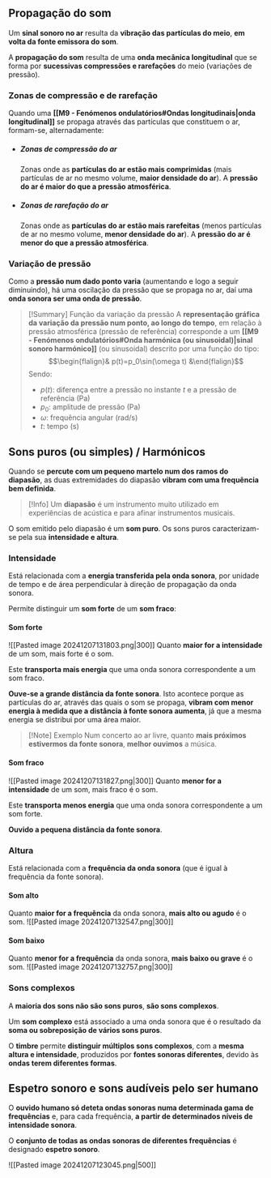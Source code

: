 ## Propagação do som
Um **sinal sonoro no ar** resulta da **vibração das partículas do meio**, **em volta da fonte emissora do som**.

A **propagação do som** resulta de uma **onda mecânica longitudinal** que se forma por **sucessivas compressões e rarefações** do meio (variações de pressão).
### Zonas de compressão e de rarefação
Quando uma **[[M9 - Fenómenos ondulatórios#Ondas longitudinais|onda longitudinal]]** se propaga através das partículas que constituem o ar, formam-se, alternadamente:
- ##### Zonas de compressão do ar
  Zonas onde as **partículas do ar estão mais comprimidas** (mais partículas de ar no mesmo volume, **maior densidade do ar**). A **pressão do ar é maior do que a pressão atmosférica**.
- ##### Zonas de rarefação do ar
  Zonas onde as **partículas do ar estão mais rarefeitas** (menos partículas de ar no mesmo volume, **menor densidade do ar**). A **pressão do ar é menor do que a pressão atmosférica**.
### Variação de pressão
Como a **pressão num dado ponto varia** (aumentando e logo a seguir diminuindo), há uma oscilação da pressão que se propaga no ar, daí uma **onda sonora ser uma onda de pressão**.

> [!Summary] Função da variação da pressão
> A **representação gráfica da variação da pressão num ponto, ao longo do tempo**, em relação à pressão atmosférica (pressão de referência) corresponde a um **[[M9 - Fenómenos ondulatórios#Onda harmónica (ou sinusoidal)|sinal sonoro harmónico]]** (ou sinusoidal) descrito por uma função do tipo:
> $$\begin{flalign}& p(t)=p_0\sin(\omega t) &\end{flalign}$$
> Sendo:
> - $p(t)$: diferença entre a pressão no instante $t$ e a pressão de referência (Pa)
> - $p_0$: amplitude de pressão (Pa)
> - $\omega$: frequência angular (rad/s)
> - $t$: tempo (s)

## Sons puros (ou simples) / Harmónicos
Quando se **percute com um pequeno martelo num dos ramos do diapasão**, as duas extremidades do diapasão **vibram com uma frequência bem definida**.

> [!Info]
> Um **diapasão** é um instrumento muito utilizado em experiências de acústica e para afinar instrumentos musicais.

O som emitido pelo diapasão é um **som puro**. Os sons puros caracterizam-se pela sua **intensidade e altura**.
### Intensidade
Está relacionada com a **energia transferida pela onda sonora**, por unidade de tempo e de área perpendicular à direção de propagação da onda sonora.

Permite distinguir um **som forte** de um **som fraco**:
#### Som forte
![[Pasted image 20241207131803.png|300]]
Quanto **maior for a intensidade** de um som, mais forte é o som.

Este **transporta mais energia** que uma onda sonora correspondente a um som fraco.

**Ouve-se a grande distância da fonte sonora**. Isto acontece porque as partículas do ar, através das quais o som se propaga, **vibram com menor energia à medida que a distância à fonte sonora aumenta**, já que a mesma energia se distribui por uma área maior.
>[!Note] Exemplo
>Num concerto ao ar livre, quanto **mais próximos estivermos da fonte sonora**, **melhor ouvimos** a música.
#### Som fraco
![[Pasted image 20241207131827.png|300]]
Quanto **menor for a intensidade** de um som, mais fraco é o som.

Este **transporta menos energia** que uma onda sonora correspondente a um som forte.

**Ouvido a pequena distância da fonte sonora**.
### Altura
Está relacionada com a **frequência da onda sonora** (que é igual à frequência da fonte sonora).
#### Som alto
Quanto **maior for a frequência** da onda sonora, **mais alto ou agudo** é o som.
![[Pasted image 20241207132547.png|300]]
#### Som baixo
Quanto **menor for a frequência** da onda sonora, **mais baixo ou grave** é o som.
![[Pasted image 20241207132757.png|300]]
### Sons complexos
A **maioria dos sons não são sons puros**, **são sons complexos**.

Um **som complexo** está associado a uma onda sonora que é o resultado da **soma ou sobreposição de vários sons puros**.

O **timbre** permite **distinguir múltiplos sons complexos**, com a **mesma altura e intensidade**, produzidos por **fontes sonoras diferentes**, devido às **ondas terem diferentes formas**.
## Espetro sonoro e sons audíveis pelo ser humano
O **ouvido humano só deteta ondas sonoras numa determinada gama de frequências** e, para cada frequência, **a partir de determinados níveis de intensidade sonora**.

O **conjunto de todas as ondas sonoras de diferentes frequências** é designado **espetro sonoro**.

![[Pasted image 20241207123045.png|500]]